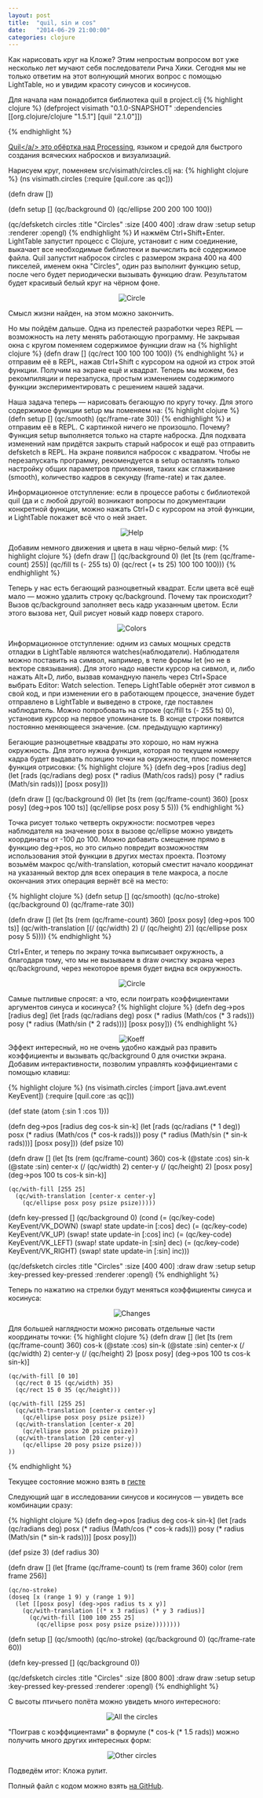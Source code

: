```yaml
---
layout: post
title:  "quil, sin и cos"
date:   "2014-06-29 21:00:00"
categories: clojure
---
```


Как нарисовать круг на Кложе? Этим непростым вопросом вот уже несколько лет мучают себя последователи Рича Хики.
Сегодня мы не только ответим на этот волнующий многих вопрос с помощью LightTable, но и увидим красоту синусов и косинусов.

Для начала нам понадобится библиотека quil в project.clj
{% highlight clojure %}
(defproject visimath "0.1.0-SNAPSHOT"
  :dependencies [[org.clojure/clojure "1.5.1"]
                 [quil "2.1.0"]])

{% endhighlight %}

<a href="https://github.com/quil/quil">Quil</a/> это обёртка над <a href="http://processing.org/">Processing</a>, языком и средой для быстрого создания всяческих набросков и визуализаций.

Нарисуем круг, поменяем src/visimath/circles.clj на:
{% highlight clojure %}
(ns visimath.circles
  (:require [quil.core :as qc]))

(defn draw [])

(defn setup []
  (qc/background 0)
  (qc/ellipse 200 200 100 100))

(qc/defsketch circles
  :title "Circles"
  :size [400 400]
  :draw draw
  :setup setup
  :renderer :opengl)
{% endhighlight %}
И нажмём Ctrl+Shift+Enter. LightTable запустит процесс с Clojure, установит с ним соединение, выкачает все необходимые библиотеки и вычислить всё содержимое файла. Quil запустит набросок circles с размером экрана 400 на 400 пикселей, именем окна "Circles", один раз выполнит функцию setup, после чего будет периодически вызывать функцию draw. Результатом будет красивый белый круг на чёрном фоне.
<center><img src="/images/quil-math/1-circle.png" alt="Circle"></center>

Смысл жизни найден, на этом можно закончить.

Но мы пойдём дальше. Одна из прелестей разработки через REPL &mdash; возможность на лету менять работающую программу. Не закрывая окна с кругом поменяем содержимое функции draw на
{% highlight clojure %}
(defn draw []
  (qc/rect 100 100 100 100))
{% endhighlight %}
и отправим её в REPL, нажав Ctrl+Shift с курсором на одной из строк этой функции. Получим на экране ещё и квадрат. Теперь мы можем, без рекомпиляции и перезапуска, простым изменением содержимого функции экспериментировать с решением нашей задачи.

Наша задача теперь &mdash; нарисовать бегающую по кругу точку. Для этого содержимое функции setup мы поменяем на:
{% highlight clojure %}
(defn setup []
  (qc/smooth)
  (qc/frame-rate 30))
{% endhighlight %}
и отправим её в REPL. С картинкой ничего не произошло. Почему? Функция setup выполняется только на старте наброска. Для подхвата изменений нам придётся закрыть старый набросок и ещё раз отправить defsketch в REPL. На экране появился набросок с квадратом. Чтобы не перезапускать программу, рекомендуется в setup оставлять только настройку общих параметров приложения, таких как сглаживание (smooth), количество кадров в секунду (frame-rate) и так далее.

Информационное отступление: если в процессе работы с библиотекой quil (да и с любой другой) возникают вопросы по документации конкретной функции, можно нажать Ctrl+D с курсором на этой функции, и LightTable покажет всё что о ней знает.
<center><img src="/images/quil-math/2-help.png" alt="Help"></center>

Добавим немного движения и цвета в наш чёрно-белый мир:
{% highlight clojure %}
(defn draw []
  (qc/background 0)
  (let [ts (rem (qc/frame-count) 255)]
    (qc/fill ts (- 255 ts) 0)
    (qc/rect (+ ts 25) 100 100 100)))
{% endhighlight %}

Теперь у нас есть бегающий разноцветный квадрат. Если цвета всё ещё мало &mdash; можно удалить строку qc/background. Почему так происходит? Вызов qc/background заполняет весь кадр указанным цветом. Если этого вызова нет, Quil рисует новый кадр поверх старого.
<center><img src="/images/quil-math/3-colors.png" alt="Colors"></center>

Информационное отступление: одним из самых мощных средств отладки в LightTable являются watches(наблюдатели). Наблюдателя можно поставить на символ, например, в теле формы let (но не в векторе связывания). Для этого надо навести курсор на сивмол, и, либо нажать Alt+D, либо, вызвав командную панель через Ctrl+Space выбрать Editor: Watch selection.
Теперь LightTable обернёт этот сивмол в свой код, и при изменении его в работающем процессе, значение будет отправлено в LightTable и выведено в строке, где поставлен наблюдатель. Можно попробовать на строке (qc/fill ts (- 255 ts) 0), установив курсор на первое упоминание ts. В конце строки появится постоянно меняющееся значение. (см. предыдущую картинку)

Бегающие разноцветные квадраты это хорошо, но нам нужна окружность. Для этого нужна функция, которая по текущем номеру кадра будет выдавать позицию точки на окружности, плюс поменяется функция отрисовки:
{% highlight clojure %}
(defn deg->pos [radius deg]
  (let [rads (qc/radians deg)
        posx (* radius (Math/cos rads))
        posy (* radius (Math/sin rads))]
    [posx posy]))

(defn draw []
  (qc/background 0)
  (let [ts (rem (qc/frame-count) 360)
        [posx posy] (deg->pos 100 ts)]
    (qc/ellipse posx posy 5 5)))
{% endhighlight %}

Точка рисует только четверть окружности: посмотрев через наблюдателя на значение posx в вызове qc/ellipse можно увидеть координаты от -100 до 100. Можно добавить смещение прямо в функцию deg->pos, но это сильно повредит возможностям использования этой функции в других местах проекта. Поэтому возьмём макрос qc/with-translation, который сместит начало координат на указанный вектор для всех операция в теле макроса, а после окончания этих операция вернёт всё на место:

{% highlight clojure %}
(defn setup []
  (qc/smooth)
  (qc/no-stroke)
  (qc/background 0)
  (qc/frame-rate 30))

(defn draw []
  (let [ts (rem (qc/frame-count) 360)
        [posx posy] (deg->pos 100 ts)]
    (qc/with-translation [(/ (qc/width) 2) (/ (qc/height) 2)]
      (qc/ellipse posx posy 5 5))))
{% endhighlight %}

Ctrl+Enter, и теперь по экрану точка выписывает окружность, а благодаря тому, что мы не вызываем в draw очистку экрана через qc/background, через некоторое время будет видна вся окружность.
<center><img src="/images/quil-math/4-circle.png" alt="Circle"></center>

Самые пытливые спросят: а что, если поиграть коэффициентами аргументов синуса и косинуса?
{% highlight clojure %}
(defn deg->pos [radius deg]
  (let [rads (qc/radians deg)
        posx (* radius (Math/cos (* 3 rads)))
        posy (* radius (Math/sin (* 2 rads)))]
    [posx posy]))
{% endhighlight %}

<center><img src="/images/quil-math/5-koeff.png" alt="Koeff"></center>
Эффект интересный, но не очень удобно каждый раз править коэффициенты и вызывать qc/background 0 для очистки экрана. Добавим интерактивности, позволим управлять коэффициентами с помощью клавиш:

{% highlight clojure %}
(ns visimath.circles
  (:import [java.awt.event KeyEvent])
  (:require [quil.core :as qc]))

(def state (atom {:sin 1 :cos 1}))

(defn deg->pos [radius deg cos-k sin-k]
  (let [rads (qc/radians (* 1 deg))
        posx (* radius (Math/cos (* cos-k rads)))
        posy (* radius (Math/sin (* sin-k rads)))]
    [posx posy]))
(def psize 10)

(defn draw []
  (let [ts (rem (qc/frame-count) 360)
        cos-k (@state :cos)
        sin-k (@state :sin)
        center-x (/ (qc/width) 2)
        center-y (/ (qc/height) 2)
        [posx posy] (deg->pos 100 ts cos-k sin-k)]
    
    (qc/with-fill [255 25]
      (qc/with-translation [center-x center-y]
        (qc/ellipse posx posy psize psize)))))

(defn key-pressed []
  (qc/background 0)
  (cond
   (= (qc/key-code) KeyEvent/VK_DOWN)
      (swap! state update-in [:cos] dec)
   (= (qc/key-code) KeyEvent/VK_UP)
      (swap! state update-in [:cos] inc)
   (= (qc/key-code) KeyEvent/VK_LEFT)
      (swap! state update-in [:sin] dec)
   (= (qc/key-code) KeyEvent/VK_RIGHT)
      (swap! state update-in [:sin] inc)))

(qc/defsketch circles
  :title "Circles"
  :size [400 400]
  :draw draw
  :setup setup
  :key-pressed key-pressed
  :renderer :opengl)
{% endhighlight %}

Теперь по нажатию на стрелки будут меняться коэффициенты синуса и косинуса:
<center><img src="/images/quil-math/6-changes.png" alt="Changes"></center>

Для большей наглядности можно рисовать отдельные части координаты точки:
{% highlight clojure %}
(defn draw []
  (let [ts (rem (qc/frame-count) 360)
        cos-k (@state :cos)
        sin-k (@state :sin)
        center-x (/ (qc/width) 2)
        center-y (/ (qc/height) 2)
        [posx posy] (deg->pos 100 ts cos-k sin-k)]
    
    (qc/with-fill [0 10]
      (qc/rect 0 15 (qc/width) 35)
      (qc/rect 15 0 35 (qc/height)))
    
    (qc/with-fill [255 25]
      (qc/with-translation [center-x center-y]
        (qc/ellipse posx posy psize psize))
      (qc/with-translation [center-x 20]
        (qc/ellipse posx 20 psize psize))
      (qc/with-translation [20 center-y]
        (qc/ellipse 20 posy psize psize)))
    ))
{% endhighlight %}

Текущее состояние можно взять в [гисте](https://gist.github.com/glorphindale/1b97f91d101e888c1541)

Следующий щаг в исследовании синусов и косинусов &mdash; увидеть все комбинации сразу:

{% highlight clojure %}
(defn deg->pos [radius deg cos-k sin-k]
  (let [rads (qc/radians deg)
        posx (* radius (Math/cos (* cos-k rads)))
        posy (* radius (Math/sin (* sin-k rads)))]
    [posx posy]))

(def psize 3)
(def radius 30)

(defn draw []
  (let [frame (qc/frame-count)
        ts (rem frame 360)
        color (rem frame 256)]
    
    (qc/no-stroke)
    (doseq [x (range 1 9) y (range 1 9)]
      (let [[posx posy] (deg->pos radius ts x y)]
        (qc/with-translation [(* x 3 radius) (* y 3 radius)]
          (qc/with-fill [100 100 255 25]
            (qc/ellipse posx posy psize psize))))))))

(defn setup []
  (qc/smooth)
  (qc/no-stroke)
  (qc/background 0)
  (qc/frame-rate 60))

(defn key-pressed []
  (qc/background 0))

(qc/defsketch circles
  :title "Circles"
  :size [800 800]
  :draw draw
  :setup setup
  :key-pressed key-pressed
  :renderer :opengl)
{% endhighlight %}

С высоты птичьего полёта можно увидеть много интересного:
<center><img src="/images/quil-math/7-all-big.png" alt="All the circles"></center>

"Поиграв с коэффициентами" в формуле (* cos-k (* 1.5 rads)) можно получить много других интересных форм:
<center><img src="/images/quil-math/8-others.png" alt="Other circles"></center>

Подведём итог: Кложа рулит.

Полный файл с кодом можно взять [на GitHub](https://github.com/glorphindale/visimath/blob/master/src/visimath/circles.clj).
